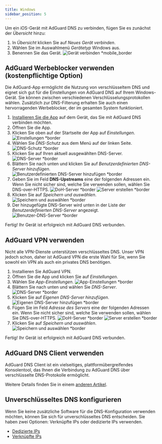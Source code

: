 ```yaml
---
title: Windows
sidebar_position: 5
---
```


Um ein iOS-Gerät mit AdGuard DNS zu verbinden, fügen Sie es zunächst der _Übersicht_ hinzu:

1. In _Übersicht_ klicken Sie auf _Neues Gerät verbinden_.
2. Wählen Sie im Auswahlmenü _Gerätetyp_ Windows aus.
3. Benennen Sie das Gerät.
   ![Gerät verbinden \*mobile\_border](https://cdn.adtidy.org/content/kb/dns/private/new_dns/connect/windows_ab/choose_windows.png)

## AdGuard Werbeblocker verwenden (kostenpflichtige Option)

Die AdGuard-App ermöglicht die Nutzung von verschlüsseltem DNS und eignet sich gut für die Einstellungen von AdGuard DNS auf Ihrem Windows-Gerät. Sie können zwischen verschiedenen Verschlüsselungsprotokollen wählen. Zusätzlich zur DNS-Filterung erhalten Sie auch einen hervorragenden Werbeblocker, der im gesamten System funktioniert.

1. [Installieren Sie die App](https://adguard.com/adguard-windows/overview.html) auf dem Gerät, das Sie mit AdGuard DNS verbinden möchten.
2. Öffnen Sie die App.
3. Klicken Sie oben auf der Startseite der App auf _Einstellungen_.
   ![Einstellungen \*border](https://cdn.adtidy.org/content/kb/dns/private/new_dns/connect/windows_ab/windows_step3.png)
4. Wählen Sie _DNS-Schutz_ aus dem Menü auf der linken Seite.
   ![DNS-Schutz \*border](https://cdn.adtidy.org/content/kb/dns/private/new_dns/connect/windows_ab/windows_step4.png)
5. Klicken Sie auf Ihren aktuell ausgewählten DNS-Server.
   ![DNS-Server \*border](https://cdn.adtidy.org/content/kb/dns/private/new_dns/connect/windows_ab/windows_step5.png)
6. Blättern Sie nach unten und klicken Sie auf _Benutzerdefinierten DNS-Server hinzufügen_.
   ![Benutzerdefinierten DNS-Server hinzufügen \*border](https://cdn.adtidy.org/content/kb/dns/private/new_dns/connect/windows_ab/windows_step6.png)
7. Geben Sie im Feld **DNS-Upstreams** eine der folgenden Adressen ein. Wenn Sie nicht sicher sind, welche Sie verwenden sollen, wählen Sie DNS-over-HTTPS.
   ![DoH-Server \*border](https://cdn.adtidy.org/content/kb/dns/private/new_dns/connect/windows_ab/windows_step7_1.png)
   ![Server erstellen \*border](https://cdn.adtidy.org/content/kb/dns/private/new_dns/connect/windows_ab/windows_step7_2.png)
8. Klicken Sie auf _Speichern und auswählen_.
   ![Speichern und auswählen \*border](https://cdn.adtidy.org/content/kb/dns/private/new_dns/connect/windows_ab/windows_step8.png)
9. Der hinzugefügte DNS-Server wird unten in der Liste der _Benutzerdefinierten DNS-Server_ angezeigt.
   ![Benutzer-DNS-Server \*border](https://cdn.adtidy.org/content/kb/dns/private/new_dns/connect/windows_ab/windows_step9.png)

Fertig! Ihr Gerät ist erfolgreich mit AdGuard DNS verbunden.

## AdGuard VPN verwenden

Nicht alle VPN-Dienste unterstützen verschlüsseltes DNS. Unser VPN jedoch schon, daher ist AdGuard VPN die erste Wahl für Sie, wenn Sie sowohl ein VPN als auch ein privates DNS benötigen.

1. Installieren Sie AdGuard VPN.
2. Öffnen Sie die App und klicken Sie auf _Einstellungen_.
3. Wählen Sie _App-Einstellungen_.
   ![App-Einstellungen \*border](https://cdn.adtidy.org/content/kb/dns/private/new_dns/connect/windows_vpn/windows_step4.png)
4. Blättern Sie nach unten und wählen Sie _DNS-Server_.
   ![DNS-Server \*border](https://cdn.adtidy.org/content/kb/dns/private/new_dns/connect/windows_vpn/windows_step5.png)
5. Klicken Sie auf _Eigenen DNS-Server hinzufügen_.
   ![Eigenen DNS-Server hinzufügen \*border](https://cdn.adtidy.org/content/kb/dns/private/new_dns/connect/windows_vpn/windows_step6.png)
6. Fügen Sie im Feld _Adresse des Servers_ eine der folgenden Adressen ein. Wenn Sie nicht sicher sind, welche Sie verwenden sollen, wählen Sie DNS-over-HTTPS.
   ![DoH-Server \*border](https://cdn.adtidy.org/content/kb/dns/private/new_dns/connect/windows_vpn/windows_step7_1.png)
   ![Server erstellen \*border](https://cdn.adtidy.org/content/kb/dns/private/new_dns/connect/windows_vpn/windows_step7_2.png)
7. Klicken Sie auf _Speichern und auswählen_.
   ![Speichern und auswählen \*border](https://cdn.adtidy.org/content/kb/dns/private/new_dns/connect/windows_vpn/windows_step8.png)

Fertig! Ihr Gerät ist erfolgreich mit AdGuard DNS verbunden.

## AdGuard DNS Client verwenden

AdGuard DNS Client ist ein vielseitiges, plattformübergreifendes Konsolentool, das Ihnen die Verbindung zu AdGuard DNS über verschlüsselte DNS-Protokolle ermöglicht.

Weitere Details finden Sie in einem [anderen Artikel](/dns-client/overview/).

## Unverschlüsseltes DNS konfigurieren

Wenn Sie keine zusätzliche Software für die DNS-Konfiguration verwenden möchten, können Sie sich für unverschlüsseltes DNS entscheiden. Sie haben zwei Optionen: Verknüpfte IPs oder dedizierte IPs verwenden.

- [Dedizierte IPs](/private-dns/connect-devices/other-options/dedicated-ip.md)
- [Verknüpfte IPs](/private-dns/connect-devices/other-options/linked-ip.md)
